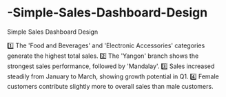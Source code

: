 # -Simple-Sales-Dashboard-Design
 Simple Sales Dashboard Design
 
1️⃣ The 'Food and Beverages' and 'Electronic Accessories' categories generate the highest total sales.
2️⃣ The 'Yangon' branch shows the strongest sales performance, followed by 'Mandalay'.
3️⃣ Sales increased steadily from January to March, showing growth potential in Q1.
4️⃣ Female customers contribute slightly more to overall sales than male customers.
